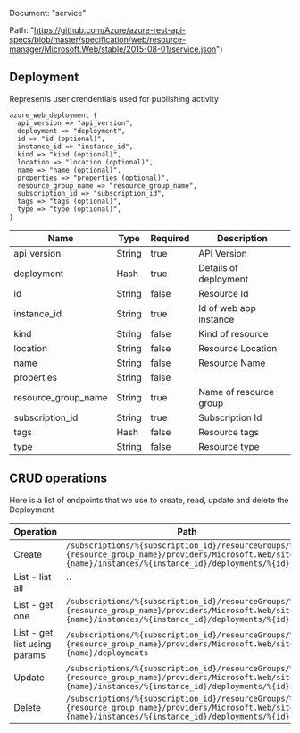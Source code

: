 Document: "service"


Path: "https://github.com/Azure/azure-rest-api-specs/blob/master/specification/web/resource-manager/Microsoft.Web/stable/2015-08-01/service.json")

## Deployment

Represents user crendentials used for publishing activity

```puppet
azure_web_deployment {
  api_version => "api_version",
  deployment => "deployment",
  id => "id (optional)",
  instance_id => "instance_id",
  kind => "kind (optional)",
  location => "location (optional)",
  name => "name (optional)",
  properties => "properties (optional)",
  resource_group_name => "resource_group_name",
  subscription_id => "subscription_id",
  tags => "tags (optional)",
  type => "type (optional)",
}
```

| Name        | Type           | Required       | Description       |
| ------------- | ------------- | ------------- | ------------- |
|api_version | String | true | API Version |
|deployment | Hash | true | Details of deployment |
|id | String | false | Resource Id |
|instance_id | String | true | Id of web app instance |
|kind | String | false | Kind of resource |
|location | String | false | Resource Location |
|name | String | false | Resource Name |
|properties | String | false |  |
|resource_group_name | String | true | Name of resource group |
|subscription_id | String | true | Subscription Id |
|tags | Hash | false | Resource tags |
|type | String | false | Resource type |



## CRUD operations

Here is a list of endpoints that we use to create, read, update and delete the Deployment

| Operation | Path | Verb | Description | OperationID |
| ------------- | ------------- | ------------- | ------------- | ------------- |
|Create|`/subscriptions/%{subscription_id}/resourceGroups/%{resource_group_name}/providers/Microsoft.Web/sites/%{name}/instances/%{instance_id}/deployments/%{id}`|Put||Sites_CreateInstanceDeployment|
|List - list all|``||||
|List - get one|`/subscriptions/%{subscription_id}/resourceGroups/%{resource_group_name}/providers/Microsoft.Web/sites/%{name}/instances/%{instance_id}/deployments/%{id}`|Get||Sites_GetInstanceDeployment|
|List - get list using params|`/subscriptions/%{subscription_id}/resourceGroups/%{resource_group_name}/providers/Microsoft.Web/sites/%{name}/deployments`|Get||Sites_GetDeployments|
|Update|`/subscriptions/%{subscription_id}/resourceGroups/%{resource_group_name}/providers/Microsoft.Web/sites/%{name}/instances/%{instance_id}/deployments/%{id}`|Put||Sites_CreateInstanceDeployment|
|Delete|`/subscriptions/%{subscription_id}/resourceGroups/%{resource_group_name}/providers/Microsoft.Web/sites/%{name}/instances/%{instance_id}/deployments/%{id}`|Delete||Sites_DeleteInstanceDeployment|
